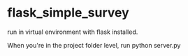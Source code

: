 # flask_simple_survey


run in virtual environment with flask installed. 

When you're in the project folder level, run python server.py 

